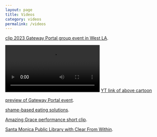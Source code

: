 ```yaml
---
layout: page
title: Videos
category: videos
permalink: /videos
---
```


<!-- ![](assets/img/CD_Toon_cmprs.mp4) -->
<!-- <video src="assets/img/CD_Toon_cmprs.mp4" width="1920/3" height="896/3" controls></video> -->
[clip 2023 Gateway Portal group event in West LA](https://www.instagram.com/reel/Cxx0HuYryEv/).

![](assets/img/CD_Toon_cmprs_mp3Audio.mp4)
[YT link of above cartoon](https://youtu.be/ti6rjyKzUec)

[preview of Gateway Portal event](https://www.instagram.com/reel/Cxs1xMyLJjz/).

[shame-based eating solutions](https://www.instagram.com/reel/Cx-kcddrATN/).

[Amazing Grace performance short clip](https://www.instagram.com/reel/CyEA0jlrT00/).

[Santa Monica Public Library with Clear From Within](https://youtu.be/KrgYSxGSdxQ?si=LSz_aZtdUNFP5jE0).
